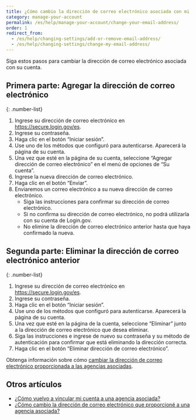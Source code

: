 ```yaml
---
title: ¿Cómo cambio la dirección de correo electrónico asociada con mi cuenta?
category: manage-your-account
permalink: /es/help/manage-your-account/change-your-email-address/
order: 1
redirect_from:
  - /es/help/changing-settings/add-or-remove-email-address/
  - /es/help/changing-settings/change-my-email-address/
---
```


Siga estos pasos para cambiar la dirección de correo electrónico asociada con su cuenta.

## Primera parte: Agregar la dirección de correo electrónico

{: .number-list}
1. Ingrese su dirección de correo electrónico en <https://secure.login.gov/es>.
1. Ingrese su contraseña.
1. Haga clic en el botón “Iniciar sesión”.
1. Use uno de los métodos que configuró para autenticarse. Aparecerá la página de su cuenta.
1. Una vez que esté en la página de su cuenta, seleccione “Agregar dirección de correo electrónico” en el menú de opciones de “Su cuenta”.
1. Ingrese la nueva dirección de correo electrónico.
1. Haga clic en el botón “Enviar”.
1. Enviaremos un correo electrónico a su nueva dirección de correo electrónico.
   * Siga las instrucciones para confirmar su dirección de correo electrónico.
   * Si no confirma su dirección de correo electrónico, no podrá utilizarla con su cuenta de Login.gov.
   * No elimine la dirección de correo electrónico anterior hasta que haya confirmado la nueva.

## Segunda parte: Eliminar la dirección de correo electrónico anterior

{: .number-list}
1. Ingrese su dirección de correo electrónico en <https://secure.login.gov/es>.
1. Ingrese su contraseña.
1. Haga clic en el botón “Iniciar sesión”.
1. Use uno de los métodos que configuró para autenticarse. Aparecerá la página de su cuenta.
1. Una vez que esté en la página de la cuenta, seleccione “Eliminar” junto a la dirección de correo electrónico que desea eliminar.
1. Siga las instrucciones e ingrese de nuevo su contraseña y su método de autenticación para confirmar que está eliminando la dirección correcta.
1. Haga clic en el botón “Eliminar dirección de correo electrónico”.

Obtenga información sobre cómo [cambiar la dirección de correo electrónico proporcionada a las agencias asociadas](#).

## Otros artículos

* [¿Cómo vuelvo a vincular mi cuenta a una agencia asociada?](#)
* [¿Cómo cambio la dirección de correo electrónico que proporcioné a una agencia asociada?](#)
